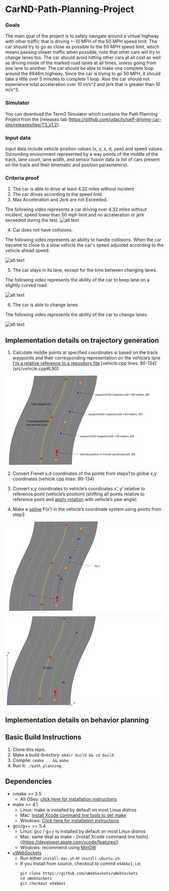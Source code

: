# CarND-Path-Planning-Project

[image1]: ./images/1-3.gif
[image4]: ./images/4.gif
[image5]: ./images/5.gif
[image6]: ./images/6.gif
[image7]: ./images/model1.png
[image8]: ./images/model2.png
[image9]: ./images/model3.png

### Goals
The main goal of the project is to safely navigate around a virtual highway with other traffic that is driving +-10 MPH of the 50 MPH speed limit.
The car should try to go as close as possible to the 50 MPH speed limit, which means passing slower traffic when possible, note that other cars will try to change lanes too. The car should avoid hitting other cars at all cost 
as well as driving inside of the marked road lanes at all times, unless going from one lane to another. The car should be able to make one complete loop around the 6946m highway. Since the car is trying to go 50 MPH, 
it should take a little over 5 minutes to complete 1 loop. Also the car should not experience total acceleration over 10 m/s^2 and jerk that is greater than 10 m/s^3.

### Simulator
You can download the Term3 Simulator which contains the Path Planning Project from the [releases tab (https://github.com/udacity/self-driving-car-sim/releases/tag/T3_v1.2).

### Input data
Input data include vehicle position values (x, y, s, d, yaw) and speed values. Surronding environment represented by a way points of the middle of the track, lane count, lane width, and sensor fusion data 
(a list of cars present on the track and their kinematic and position parasmeters).

### Criteria proof
1. The car is able to drive at least 4.32 miles without incident
2. The car drives according to the speed limit.
3. Max Acceleration and Jerk are not Exceeded.

The following video represents a car driving over 4.32 miles without incident, speed lower than 50 mph limit and no acceleration or jerk exceeded during the test.
![alt text][image1]

4. Car does not have collisions.

The following video represents an ability to handle collisions. When the car became to close to a slow vehicle the car's speed adjusted according to the vehicle ahead speed.

![alt text][image4]

5. The car stays in its lane, except for the time between changing lanes.

The following video represents the ability of the car to keep lane on a slightly curved road.

![alt text][image5]

6. The car is able to change lanes

The following video represents the ability of the car to change lanes.

![alt text][image6]

## Implementation details on trajectory generation

1. Calculate middle points at specified coordinates si based on the track waypoints and their corresponding representation on the vehicle’s lane 
[I'm a relative reference to a repository file](../blob/master/LICENSE)
[vehicle.cpp lines: 90-134] (src/vehicle.cpp#L90)

![alt text][image7]

2. Convert Frenet s,d coordinates of the points from steps1 to global x,y coordinates (vehicle.cpp lines: 90-134)
3. Convert x,y coordinates to vehicle’s coordinates x’, y’ relative to reference point (vehicle’s position) 
(shifting all points relative to reference point and [apply rotation](https://en.wikipedia.org/wiki/Rotation_matrix) with vehicle’s yaw angle) 

4. Make a [spline](http://kluge.in-chemnitz.de/opensource/spline) F(x’) in the vehicle’s coordinate system using points from step3 


![alt text][image8]

![alt text][image9]

## Implementation details on behavior planning



## Basic Build Instructions

1. Clone this repo.
2. Make a build directory: `mkdir build && cd build`
3. Compile: `cmake .. && make`
4. Run it: `./path_planning`.

## Dependencies

* cmake >= 3.5
  * All OSes: [click here for installation instructions](https://cmake.org/install/)
* make >= 4.1
  * Linux: make is installed by default on most Linux distros
  * Mac: [install Xcode command line tools to get make](https://developer.apple.com/xcode/features/)
  * Windows: [Click here for installation instructions](http://gnuwin32.sourceforge.net/packages/make.htm)
* gcc/g++ >= 5.4
  * Linux: gcc / g++ is installed by default on most Linux distros
  * Mac: same deal as make - [install Xcode command line tools]((https://developer.apple.com/xcode/features/)
  * Windows: recommend using [MinGW](http://www.mingw.org/)
* [uWebSockets](https://github.com/uWebSockets/uWebSockets)
  * Run either `install-mac.sh` or `install-ubuntu.sh`.
  * If you install from source, checkout to commit `e94b6e1`, i.e.
    ```
    git clone https://github.com/uWebSockets/uWebSockets 
    cd uWebSockets
    git checkout e94b6e1
    ```